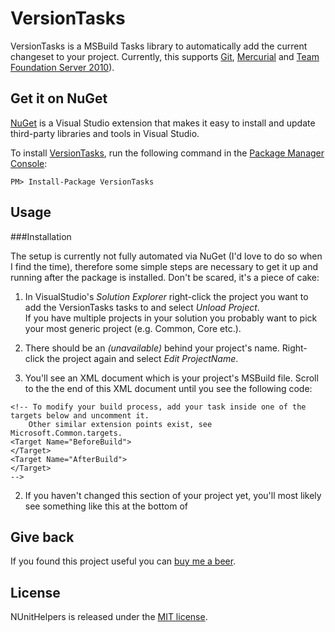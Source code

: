 # VersionTasks

VersionTasks is a MSBuild Tasks library to automatically add the current changeset to your project. Currently, this supports [Git][git], [Mercurial][mercurial] and [Team Foundation Server 2010][tfs2010]).

## Get it on NuGet

[NuGet][nuget] is a Visual Studio extension that makes it easy to install and update third-party libraries 
and tools in Visual Studio.

To install [VersionTasks][package], run the following command in the [Package Manager Console][pmc]:

    PM> Install-Package VersionTasks

## Usage

###Installation

The setup is currently not fully automated via NuGet (I'd love to do so when I find the time), therefore some simple steps are necessary to get it up and running after the package is installed. Don't be scared, it's a piece of cake:

1. In VisualStudio's *Solution Explorer* right-click the project you want to add the VersionTasks tasks to and select *Unload Project*.<br/>
If you have multiple projects in your solution you probably want to pick your most generic project (e.g. Common, Core etc.).

2. There should be an *(unavailable)* behind your project's name. Right-click the project again and select *Edit ProjectName*.

3. You'll see an XML document which is your project's MSBuild file. Scroll to the the end of this XML document until you see the following code:

<pre><code>&lt;!-- To modify your build process, add your task inside one of the targets below and uncomment it. 
    Other similar extension points exist, see Microsoft.Common.targets.
&lt;Target Name="BeforeBuild"&gt;
&lt;/Target&gt;
&lt;Target Name="AfterBuild"&gt;
&lt;/Target&gt;
--&gt;</code></pre>

2. If you haven't changed this section of your project yet, you'll most likely see something like this at the bottom of 

###



## Give back

If you found this project useful you can [buy me a beer][donate].

## License
NUnitHelpers is released under the [MIT license][mit].





[git]:       http://git-scm.com/
[mercurial]: http://mercurial.selenic.com/
[tfs2010]:   http://www.microsoft.com/visualstudio/en-us/products/2010-editions/team-foundation-server/overview
[nuget]:     http://nuget.org
[package]: http://nuget.org/packages/VersionTasks
[pmc]:     http://docs.nuget.org/docs/start-here/using-the-package-manager-console
[donate]:  https://www.paypal.com/cgi-bin/webscr?cmd=_s-xclick&hosted_button_id=2AGHGEL2X4VSQ
[mit]:     https://github.com/martinbuberl/NUnitHelpers/blob/master/LICENSE